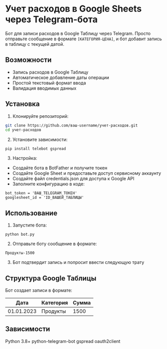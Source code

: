 # Учет расходов в Google Sheets через Telegram-бота

Бот для записи расходов в Google Таблицу через Telegram. Просто отправьте сообщение в формате `[КАТЕГОРИЯ-ЦЕНА]`, и бот добавит запись в таблицу с текущей датой.

## Возможности

- Запись расходов в Google Таблицу
- Автоматическое добавление даты операции
- Простой текстовый формат ввода
- Валидация вводимых данных

## Установка

1. Клонируйте репозиторий:
```bash
git clone https://github.com/ваш-username/учет-расходов.git
cd учет-расходов
```
2. Установите зависимости:
```
pip install telebot gspread
```
3. Настройка:
- Создайте бота в BotFather и получите токен
- Создайте Google Sheet и предоставьте доступ сервисному аккаунту
- Создайте файл credentials.json для доступа к Google API
- Заполните конфигурацию в коде:
```
bot_token = 'ВАШ_TELEGRAM_ТОКЕН'
googlesheet_id = 'ID_ВАШЕЙ_ТАБЛИЦЫ'
```

## Использование
1. Запустите бота:
```
python bot.py
```
2. Отправьте боту сообщение в формате:
```
Продукты-1500
```
3. Бот подтвердит запись и попросит ввести следующую трату

## Структура Google Таблицы
Бот создает записи в формате:

| Дата | Категория | Сумма |
| ------------- | ------------- | ------------- |
| 01.01.2023 | Продукты | 1500 |

## Зависимости
Python 3.8+
python-telegram-bot
gspread
oauth2client
